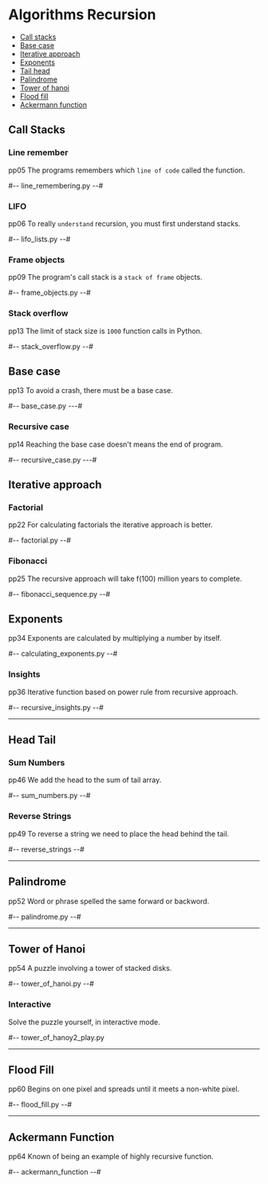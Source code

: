 # Algorithms Recursion

- [Call stacks](#call-stacks) 
- [Base case](#base-case) 
- [Iterative approach](#iterative-approach) 
- [Exponents](#exponents) 
- [Tail head](#head-tail) 
- [Palindrome](#palindrome)
- [Tower of hanoi](#tower-of-hanoi)  
- [Flood fill](#flood-fill)  
- [Ackermann function](#ackermann-function)  

###  

## Call Stacks

### Line remember
  pp05
The programs remembers which `line of code` called the function.

#-- line_remembering.py --#

### LIFO
  pp06
To really `understand` recursion, you must first understand stacks.

#-- lifo_lists.py --#

### Frame objects
  pp09
The program's call stack is a `stack of frame` objects.

#-- frame_objects.py --#

### Stack overflow
  pp13
The limit of stack size is `1000` function calls in Python.

#-- stack_overflow.py --#




## Base case
  pp13
To avoid a crash, there must be a base case.

#-- base_case.py ---#

### Recursive case
  pp14
Reaching the base case doesn't means the end of program. 

#-- recursive_case.py ---#




## Iterative approach

### Factorial
  pp22
For calculating factorials the iterative approach is better.

#-- factorial.py --#

### Fibonacci 
  pp25
The recursive approach will take f(100) million years to complete.

#-- fibonacci_sequence.py --#




## Exponents
  pp34
Exponents are calculated by multiplying a number by itself.

#-- calculating_exponents.py --#

### Insights
  pp36
Iterative function based on power rule from recursive approach.

#-- recursive_insights.py --#


----------------------------------------------------------------------


## Head Tail

### Sum Numbers
   pp46
We add the head to the sum of tail array.

#-- sum_numbers.py --#

### Reverse Strings
  pp49
To reverse a string we need to place the head behind the tail.

#-- reverse_strings --#


----------------------------------------------------------------------


## Palindrome
  pp52
Word or phrase spelled the same forward or backword.

#-- palindrome.py --#


----------------------------------------------------------------------


## Tower of Hanoi
  pp54
A puzzle involving a tower of stacked disks.

#-- tower_of_hanoi.py --#

### Interactive 

Solve the puzzle yourself, in interactive mode.

#-- tower_of_hanoy2_play.py


----------------------------------------------------------------------


## Flood Fill
  pp60
Begins on one pixel and spreads until it meets a non-white pixel.

#-- flood_fill.py --#


----------------------------------------------------------------------



## Ackermann Function
  pp64
Known of being an example of highly recursive function.

#-- ackermann_function --#